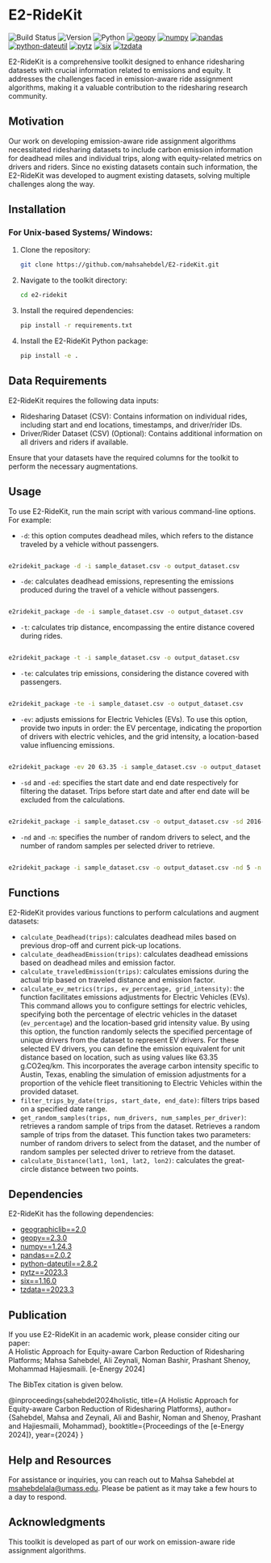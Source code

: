 
# E2-RideKit

![Build Status](https://img.shields.io/badge/Build-Passing-brightgreen) ![Version](https://img.shields.io/badge/Version-1.0.0-orange) ![Python](https://img.shields.io/badge/Python-3.7%20|%203.8%20|%203.9%20-blue) [![geopy](https://img.shields.io/badge/geopy-2.3.0-ff0066)](https://pypi.org/project/geopy/) [![numpy](https://img.shields.io/badge/numpy-1.24.3-cc00ff)](https://pypi.org/project/numpy/) [![pandas](https://img.shields.io/badge/pandas-2.0.2-ffff00)](https://pypi.org/project/pandas/) [![python-dateutil](https://img.shields.io/badge/python--dateutil-2.8.2-669900)](https://pypi.org/project/python-dateutil/) [![pytz](https://img.shields.io/badge/pytz-2023.3-660033)](https://pypi.org/project/pytz/) [![six](https://img.shields.io/badge/six-1.16.0-996633)](https://pypi.org/project/six/) [![tzdata](https://img.shields.io/badge/tzdata-2023.3-339933)](https://pypi.org/project/tzdata/)


E2-RideKit is a comprehensive toolkit designed to enhance ridesharing datasets with crucial information related to emissions and equity. It addresses the challenges faced in emission-aware ride assignment algorithms, making it a valuable contribution to the ridesharing research community.

## Motivation

Our work on developing emission-aware ride assignment algorithms necessitated ridesharing datasets to include carbon emission information for deadhead miles and individual trips, along with equity-related metrics on drivers and riders. Since no existing datasets contain such information, the E2-RideKit was developed to augment existing datasets, solving multiple challenges along the way.

## Installation

### For Unix-based Systems/ Windows:

1. Clone the repository:
   ```bash
   git clone https://github.com/mahsahebdel/E2-rideKit.git
   ```

2. Navigate to the toolkit directory:
   ```bash
   cd e2-ridekit
   ```

3. Install the required dependencies:
   ```bash
   pip install -r requirements.txt
   ```

4. Install the E2-RideKit Python package:
   ```bash
   pip install -e .
   ```

## Data Requirements

E2-RideKit requires the following data inputs:

- Ridesharing Dataset (CSV): Contains information on individual rides, including start and end locations, timestamps, and driver/rider IDs.
- Driver/Rider Dataset (CSV) (Optional): Contains additional information on all drivers and riders if available.

Ensure that your datasets have the required columns for the toolkit to perform the necessary augmentations.

## Usage

To use E2-RideKit, run the main script with various command-line options. For example:

- `-d`: this option computes deadhead miles, which refers to the distance traveled by a vehicle without passengers.
```bash

e2ridekit_package -d -i sample_dataset.csv -o output_dataset.csv
```

- `-de`: calculates deadhead emissions, representing the emissions produced during the travel of a vehicle without passengers.

```bash

e2ridekit_package -de -i sample_dataset.csv -o output_dataset.csv
```

- `-t`: calculates trip distance, encompassing the entire distance covered during rides.

```bash

e2ridekit_package -t -i sample_dataset.csv -o output_dataset.csv
```

- `-te`: calculates trip emissions, considering the distance covered with passengers.

```bash

e2ridekit_package -te -i sample_dataset.csv -o output_dataset.csv
```

- `-ev`: adjusts emissions for Electric Vehicles (EVs). To use this option, provide two inputs in order: the EV percentage, indicating the proportion of drivers with electric vehicles, and the grid intensity, a location-based value influencing emissions.

```bash

e2ridekit_package -ev 20 63.35 -i sample_dataset.csv -o output_dataset.csv
```

- `-sd` and `-ed`: specifies the start date and end date respectively for filtering the dataset. Trips before start date and after end date will be excluded from the calculations. 

```bash

e2ridekit_package -i sample_dataset.csv -o output_dataset.csv -sd 2016-06-04 -ed 2016-06-06
```

- `-nd` and `-n`: specifies the number of random drivers to select, and  the number of random samples per selected driver to retrieve. 

```bash

e2ridekit_package -i sample_dataset.csv -o output_dataset.csv -nd 5 -n 10
```

## Functions

E2-RideKit provides various functions to perform calculations and augment datasets:

- `calculate_Deadhead(trips)`: calculates deadhead miles based on previous drop-off and current pick-up locations.
- `calculate_deadheadEmission(trips)`: calculates deadhead emissions based on deadhead miles and emission factor.
- `calculate_traveledEmission(trips)`: calculates emissions during the actual trip based on traveled distance and emission factor.
- `calculate_ev_metrics(trips, ev_percentage, grid_intensity)`: the function facilitates emissions adjustments for Electric Vehicles (EVs). This command allows you to configure settings for electric vehicles, specifying both the percentage of electric vehicles in the dataset (`ev_percentage`) and the location-based grid intensity value. By using this option, the function randomly selects the specified percentage of unique drivers from the dataset to represent EV drivers. For these selected EV drivers, you can define the emission equivalent for unit distance based on location, such as using values like 63.35 g.CO2eq/km. This incorporates the average carbon intensity specific to Austin, Texas, enabling the simulation of emission adjustments for a proportion of the vehicle fleet transitioning to Electric Vehicles within the provided dataset.
- `filter_trips_by_date(trips, start_date, end_date)`: filters trips based on a specified date range.
- `get_random_samples(trips, num_drivers, num_samples_per_driver)`: retrieves a random sample of trips from the dataset. Retrieves a random sample of trips from the dataset. This function takes two parameters: number of random drivers to select from the dataset, and the number of random samples per selected driver to retrieve from the dataset.
- `calculate_Distance(lat1, lon1, lat2, lon2)`: calculates the great-circle distance between two points.


## Dependencies

E2-RideKit has the following dependencies:

- [geographiclib==2.0](https://pypi.org/project/geographiclib/)
- [geopy==2.3.0](https://pypi.org/project/geopy/)
- [numpy==1.24.3](https://pypi.org/project/numpy/)
- [pandas==2.0.2](https://pypi.org/project/pandas/)
- [python-dateutil==2.8.2](https://pypi.org/project/python-dateutil/)
- [pytz==2023.3](https://pypi.org/project/pytz/)
- [six==1.16.0](https://pypi.org/project/six/)
- [tzdata==2023.3](https://pypi.org/project/tzdata/)

## Publication

If you use E2-RideKit in an academic work, please consider citing our paper:  
A Holistic Approach for Equity-aware Carbon Reduction of Ridesharing Platforms; Mahsa Sahebdel, Ali Zeynali, Noman Bashir, Prashant Shenoy, Mohammad Hajiesmaili.
[e-Energy 2024]

The BibTex citation is given below.

@inproceedings{sahebdel2024holistic,
  title={A Holistic Approach for Equity-aware Carbon Reduction of Ridesharing Platforms},
  author={Sahebdel, Mahsa and Zeynali, Ali and Bashir, Noman and Shenoy, Prashant and Hajiesmaili, Mohammad},
  booktitle={Proceedings of the [e-Energy 2024]},
  year={2024}
}


## Help and Resources

For assistance or inquiries, you can reach out to Mahsa Sahebdel at msahebdelala@umass.edu. Please be patient as it may take a few hours to a day to respond.

## Acknowledgments

This toolkit is developed as part of our work on emission-aware ride assignment algorithms.

